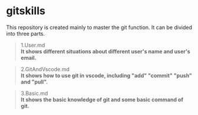 # gitskills
This repository is created mainly to master the git function. It can be divided into three parts.
>1.User.md   
**It shows different situations about different user's name and user's email.**

>2.GitAndVscode.md  
**It shows how to use git in vscode, including "add" "commit" "push" and "pull".**

>3.Basic.md  
**It shows the basic knowledge of git and some basic command of git.**